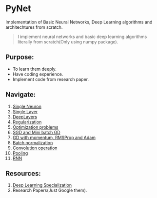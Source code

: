 # PyNet
Implementation of Basic Neural Networks, Deep Learning algorithms and architechtures from scratch.

> I implement neural networks and basic deep learning algorithms literally from scratch(Only using numpy package).

## Purpose:
- To learn them deeply.
- Have coding experience.
- Implement code from research paper.

## Navigate:
1. [Single Neuron](https://github.com/AnujCodeZ/PyNet/blob/master/Basics/SingleNeuron.py)
2. [Single Layer](https://github.com/AnujCodeZ/PyNet/blob/master/Basics/SingleLayer.py)
3. [DeepLayers](https://github.com/AnujCodeZ/PyNet/blob/master/Basics/DeepLayers.py)
4. [Regularization](https://github.com/AnujCodeZ/PyNet/blob/master/ImprovingNNs/Regularizations.py)
5. [Optimization problems](https://github.com/AnujCodeZ/PyNet/blob/master/ImprovingNNs/OptimizationProblems.py)
6. [SGD and Mini batch GD](https://github.com/AnujCodeZ/PyNet/blob/master/ImprovingNNs/SGDnMiniBatch.py)
7. [GD with momentum, RMSProp and Adam](https://github.com/AnujCodeZ/PyNet/blob/master/ImprovingNNs/AdvanceOptims.py)
8. [Batch normalization](https://github.com/AnujCodeZ/PyNet/blob/master/ImprovingNNs/BatchNorm.py)
9. [Convolution operation](https://github.com/AnujCodeZ/PyNet/blob/master/CNN/Conv.py)
10. [Pooling](https://github.com/AnujCodeZ/PyNet/blob/master/CNN/Pool.py)
11. [RNN](https://github.com/AnujCodeZ/PyNet/blob/master/RNN/RNN.py)

## Resources:
1. [Deep Learning Specialization](https://www.coursera.org/specializations/deep-learning)
2. Research Papers(Just Google them).
